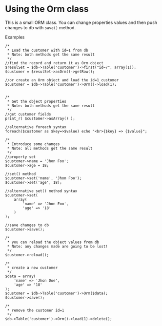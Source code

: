 # Using the Orm class

This is a small ORM class.
You can change properties values and then push changes to db with `save()` method.

Examples

    /* 
	 * Load the customer with id=1 from db
	 * Note: both methods get the same result
	 */
	//find the record and return it as Orm object
    $resulSet = $db->Table('customer')->first("id=?", array(1));
	$customer = $resulSet->asOrm()->getRow();
	
	//or create an Orm object and load the id=1 customer
	$customer = $db->Table('customer')->Orm()->load(1);
	
	
    /*
	 * Get the object properties
	 * Note: both methods get the same result
	 */
	//get customer fields
	print_r( $customer->asArray() );

	//alternative foreach syntax
	foreach($customer as $key=>$value) echo "<br>{$key} => {$value}";
	
    /* 
	 * Introduce some changes
	 * Note: all methods get the same result
	 */
	//property set
    $customer->name = 'Jhon Foo';
    $customer->age = 18;
	
	//set() method 
    $customer->set('name', 'Jhon Foo');
    $customer->set('age', 18);
    
	//alternative set() method syntax 
	$customer->set( 
		array(
			'name' => 'Jhon Foo',
			'age' => '18'
		)
	);
	
	//save changes to db
    $customer->save();
	
	/* 
	 * you can reload the object values from db
	 * Note: any changes made are going to be lost!
	 */
	$customer->reload();
	
	/* 
	 * create a new customer
	 */
	$data = array(
		'name' => 'Jhon Doe',
		'age' => '18'
	);
	$customer = $db->Table('customer')->Orm($data);
	$customer->save();
	
	/* 
	 * remove the customer id=1
	 */
	$db->Table('customer')->Orm()->load(1)->delete();
	
